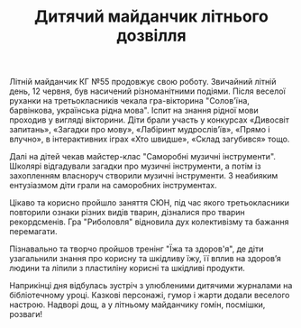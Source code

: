 ﻿---
title: Дитячий майданчик літнього дозвілля
---

Літній майданчик КГ №55 продовжує свою роботу. Звичайний літній день, 12 червня, був насичений різноманітними подіями. Після веселої руханки на третьокласників чекала гра-вікторина "Солов'їна, барвінкова, українська рідна мова". Іспит на знання рідної мови проходив у вигляді вікторини. Діти брали участь у конкурсах «Дивосвіт запитань», «Загадки про мову», «Лабіринт мудрослів’їв», «Прямо і влучно», в інтерактивних іграх «Хто швидше», «Склад загубився» тощо.

Далі на дітей чекав майстер-клас "Саморобні музичні інструменти". Школярі відгадували загадки про музичні інструменти, а потім із захопленням власноруч створили музичні інструменти. З неабияким ентузіазмом діти грали на саморобних інструментах.

Цікаво та корисно пройшло заняття СЮН, під час якого третьокласники повторили ознаки різних видів тварин, дізналися про тварин рекордсменів. Гра "Риболовля" відновила дух колективізму та бажання перемагати.

Пізнавально та творчо пройшов тренінг "Їжа та здоров'я", де діти узагальнили знання про корисну та шкідливу їжу, її вплив на здоров’я людини та ліпили з пластиліну корисні та шкідливі продукти.

Наприкінці дня відбулась зустріч з улюбленими дитячими журналами на бібліотечному уроці. Казкові персонажі, гумор і жарти додали веселого настрою. Надворі дощ, а у літньому майданчику гомін, посмішки, розваги!

<slideshow />
